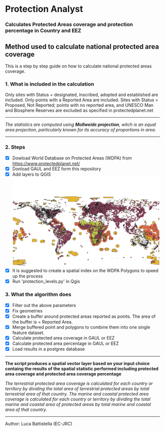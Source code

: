 # Protection Analyst
### Calculates Protected Areas coverage and protection percentage in Country and EEZ




## Method used to calculate national protected area coverage
This is a step by step guide on how to calculate national protected areas coverage.

### 1. What is included in the calculation
Only sites with Status = designated, inscribed, adopted and established are included.
Only points with a Reported Area are included.
Sites with Status = Proposed, Not Reported; points with no reported area, and UNESCO Man and Biosphere Reserves are excluded as specified in protectedplanet.net
___________________________________________________________________________
*The statistics are computed using **Mollweide projection**, witch is an equal area projection, particularly known for its accuracy of proportions in area.*
___________________________________________________________________________
### 2. Steps
- [x] Dowload World Database on Protected Areas (WDPA) from https://www.protectedplanet.net/ 
- [x] Donload GAUL and EEZ form this repository
- [x] Add layers to QGIS
![map](https://raw.githubusercontent.com/BIOPAMA/protection_analyst/main/WDPA.png)
- [x] It is suggested to create a spatial index on the WDPA Polygons to speed up the process
- [x] Run 'protection_levels.py' in Qgis

### 3. What the algorithm does 
- [x] Filter out the above parameters
- [x] Fix geometries
- [x] Create a buffer around protected areas reported as points. The area of the buffer is = Reported Area. 
- [x] Merge buffered point and polygons to combine them into one single feature dataset.
- [x] Calculate protected area coverage in GAUL or EEZ
- [x] Calculate protected area percentage in GAUL or EEZ
- [x] Load results in a postgres database

___________________________________________________________________________

**The script produces a spatial vector layer based on your input choice containg the results of the spatial statistic performed including protected area coverage and protected area coverage percentage**

*The terrestrial protected area coverage is calculated for each country or territory by dividing the total area of terrestrial protected areas by total terrestrial area of that country.
The marine and coastal protected area coverage is calculated for each country or territory by dividing the total marine and coastal area of protected areas by total marine and coastal area of that country.*
___________________________________________________________________________

Author: Luca Battistella (EC-JRC)


